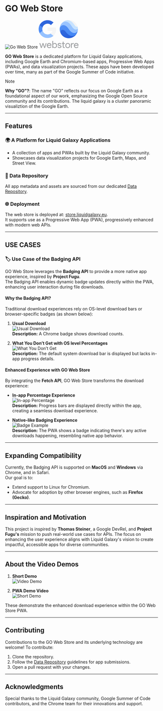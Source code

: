 # GO Web Store  

![Go Web Store](https://github.com/user-attachments/assets/d72b2ee6-9147-4eb8-a484-dd62957dad08)<svg width="136" height="96" viewBox="0 0 68 48" fill="none" xmlns="http://www.w3.org/2000/svg">
<path d="M14.4453 39.16L11.9173 47H10.4133L8.46131 40.984L6.52531 47H5.03731L2.50931 39.16H4.04531L5.78931 45.08H5.80531L7.74131 39.16H9.26131L11.1973 45.08H11.2133L12.9413 39.16H14.4453ZM18.7676 47.256C17.6156 47.256 16.6662 46.8613 15.9196 46.072C15.1729 45.2827 14.7996 44.2853 14.7996 43.08C14.7996 41.8853 15.1622 40.8933 15.8876 40.104C16.6129 39.304 17.5409 38.904 18.6716 38.904C19.8342 38.904 20.7569 39.2827 21.4396 40.04C22.1329 40.7867 22.4796 41.8373 22.4796 43.192L22.4636 43.352H16.3036C16.3249 44.12 16.5809 44.7387 17.0716 45.208C17.5622 45.6773 18.1489 45.912 18.8316 45.912C19.7702 45.912 20.5062 45.4427 21.0396 44.504L22.3516 45.144C21.9996 45.8053 21.5089 46.3227 20.8796 46.696C20.2609 47.0693 19.5569 47.256 18.7676 47.256ZM16.4156 42.136H20.9116C20.8689 41.592 20.6449 41.144 20.2396 40.792C19.8449 40.4293 19.3116 40.248 18.6396 40.248C18.0849 40.248 17.6049 40.4187 17.1996 40.76C16.8049 41.1013 16.5436 41.56 16.4156 42.136ZM27.9697 47.256C27.3937 47.256 26.8657 47.1333 26.3857 46.888C25.9164 46.6427 25.5537 46.3173 25.2977 45.912H25.2337V47H23.8257V35.544H25.2977V39.16L25.2337 40.248H25.2977C25.5537 39.8427 25.9164 39.5173 26.3857 39.272C26.8657 39.0267 27.3937 38.904 27.9697 38.904C29.0044 38.904 29.879 39.3093 30.5937 40.12C31.3297 40.9413 31.6977 41.928 31.6977 43.08C31.6977 44.2427 31.3297 45.2293 30.5937 46.04C29.879 46.8507 29.0044 47.256 27.9697 47.256ZM27.7297 45.912C28.4337 45.912 29.0257 45.6453 29.5057 45.112C29.9857 44.5893 30.2257 43.912 30.2257 43.08C30.2257 42.2587 29.9857 41.5813 29.5057 41.048C29.0257 40.5147 28.4337 40.248 27.7297 40.248C27.015 40.248 26.4177 40.5147 25.9377 41.048C25.4684 41.5813 25.2337 42.2587 25.2337 43.08C25.2337 43.912 25.4684 44.5947 25.9377 45.128C26.4177 45.6507 27.015 45.912 27.7297 45.912ZM38.9663 44.824C38.9663 45.5067 38.6676 46.0827 38.0703 46.552C37.473 47.0213 36.721 47.256 35.8143 47.256C35.025 47.256 34.3316 47.0533 33.7343 46.648C33.137 46.232 32.7103 45.688 32.4543 45.016L33.7663 44.456C33.9583 44.9253 34.2356 45.2933 34.5983 45.56C34.9716 45.816 35.377 45.944 35.8143 45.944C36.2836 45.944 36.673 45.8427 36.9823 45.64C37.3023 45.4373 37.4623 45.1973 37.4623 44.92C37.4623 44.4187 37.0783 44.0507 36.3103 43.816L34.9663 43.48C33.441 43.096 32.6783 42.36 32.6783 41.272C32.6783 40.5573 32.9663 39.9867 33.5423 39.56C34.129 39.1227 34.8756 38.904 35.7823 38.904C36.4756 38.904 37.0996 39.0693 37.6543 39.4C38.2196 39.7307 38.6143 40.1733 38.8383 40.728L37.5263 41.272C37.377 40.9413 37.1316 40.6853 36.7903 40.504C36.4596 40.312 36.0863 40.216 35.6703 40.216C35.2863 40.216 34.9396 40.312 34.6303 40.504C34.3316 40.696 34.1823 40.9307 34.1823 41.208C34.1823 41.656 34.6036 41.976 35.4463 42.168L36.6303 42.472C38.1876 42.856 38.9663 43.64 38.9663 44.824ZM43.2734 47.128C42.6334 47.128 42.1001 46.9307 41.6734 46.536C41.2574 46.1413 41.0441 45.592 41.0334 44.888V40.504H39.6574V39.16H41.0334V36.76H42.5054V39.16H44.4254V40.504H42.5054V44.408C42.5054 44.9307 42.6068 45.288 42.8094 45.48C43.0121 45.6613 43.2414 45.752 43.4974 45.752C43.6148 45.752 43.7268 45.7413 43.8334 45.72C43.9508 45.688 44.0574 45.6507 44.1534 45.608L44.6174 46.92C44.2334 47.0587 43.7854 47.128 43.2734 47.128ZM45.2996 43.08C45.2996 41.8747 45.6782 40.8773 46.4356 40.088C47.2036 39.2987 48.1689 38.904 49.3316 38.904C50.4942 38.904 51.4542 39.2987 52.2116 40.088C52.9796 40.8773 53.3636 41.8747 53.3636 43.08C53.3636 44.296 52.9796 45.2933 52.2116 46.072C51.4542 46.8613 50.4942 47.256 49.3316 47.256C48.1689 47.256 47.2036 46.8613 46.4356 46.072C45.6782 45.2827 45.2996 44.2853 45.2996 43.08ZM46.7716 43.08C46.7716 43.9227 47.0169 44.6053 47.5076 45.128C47.9982 45.6507 48.6062 45.912 49.3316 45.912C50.0569 45.912 50.6649 45.6507 51.1556 45.128C51.6462 44.6053 51.8916 43.9227 51.8916 43.08C51.8916 42.248 51.6462 41.5707 51.1556 41.048C50.6542 40.5147 50.0462 40.248 49.3316 40.248C48.6169 40.248 48.0089 40.5147 47.5076 41.048C47.0169 41.5707 46.7716 42.248 46.7716 43.08ZM56.0164 47H54.5444V39.16H55.9524V40.44H56.0164C56.1658 40.024 56.4698 39.672 56.9284 39.384C57.3978 39.0853 57.8564 38.936 58.3044 38.936C58.7311 38.936 59.0938 39 59.3924 39.128L58.9444 40.552C58.7631 40.4773 58.4751 40.44 58.0804 40.44C57.5258 40.44 57.0404 40.664 56.6244 41.112C56.2191 41.56 56.0164 42.0827 56.0164 42.68V47ZM63.3926 47.256C62.2406 47.256 61.2912 46.8613 60.5446 46.072C59.7979 45.2827 59.4246 44.2853 59.4246 43.08C59.4246 41.8853 59.7872 40.8933 60.5126 40.104C61.2379 39.304 62.1659 38.904 63.2966 38.904C64.4592 38.904 65.3819 39.2827 66.0646 40.04C66.7579 40.7867 67.1046 41.8373 67.1046 43.192L67.0886 43.352H60.9286C60.9499 44.12 61.2059 44.7387 61.6966 45.208C62.1872 45.6773 62.7739 45.912 63.4566 45.912C64.3952 45.912 65.1312 45.4427 65.6646 44.504L66.9766 45.144C66.6246 45.8053 66.1339 46.3227 65.5046 46.696C64.8859 47.0693 64.1819 47.256 63.3926 47.256ZM61.0406 42.136H65.5366C65.4939 41.592 65.2699 41.144 64.8646 40.792C64.4699 40.4293 63.9366 40.248 63.2646 40.248C62.7099 40.248 62.2299 40.4187 61.8246 40.76C61.4299 41.1013 61.1686 41.56 61.0406 42.136Z" fill="#A1A3A5"/>
<g clip-path="url(#clip0_45_2)">
<path d="M46.3449 19.1259C41.2313 12.3618 35.9813 17.5018 37.3517 22.2293C40.7988 29.7671 49.705 33.0839 57.2443 29.6374C59.8429 28.4494 62.0485 26.5445 63.6017 24.1466C59.6489 27.8482 52.471 27.2295 46.3449 19.1259Z" fill="#255FDB"/>
<path d="M50.9165 14.4683C43.8835 3.8032 36 9.4868 36 16.0021C35.9972 18.1598 36.4624 20.2926 37.3636 22.2532C36.4279 17.8375 41.5023 14.4325 46.2273 20.7705C53.0881 29.9733 59.821 28.3543 63.5881 24.167C64.7979 22.3102 65.5792 20.2075 65.8756 18.0114V18.0403C64.2579 23.0576 57.1193 23.8739 50.9165 14.4683Z" fill="#4285F4"/>
<path d="M55.7369 9.69641C50.5142 1.08154 43.8921 1.85696 39.4091 6.47371C37.1993 9.15694 35.9938 12.5263 36 16.0021C36.4688 9.69642 44.0966 5.30803 51 16.0021C57.1364 25.5202 64.7813 23.0405 65.8687 18.0676V18.0199C65.9639 17.3425 66.0044 16.6586 65.9898 15.9748V15.2931C63.3324 17.195 59.8381 16.4605 55.7369 9.69641Z" fill="#91BFFF"/>
<path d="M55.7727 11.2302C60.5557 18.918 64.679 16.9513 66 15.3067C65.9466 14.1576 65.7607 13.0184 65.446 11.9119C63.2165 11.9579 62.6966 11.5864 60.5029 8.24612C57.15 3.10957 52.9262 -0.358538 45.5455 2.02738C43.1541 2.96514 41.042 4.49795 39.4091 6.48053C44.4801 1.81435 50.7017 3.0806 55.7727 11.2302Z" fill="#C4E1FF"/>
<path d="M60.1756 8.90735C62.3625 12.2528 63.6937 12.4232 65.446 11.9119C63.174 3.93305 54.8629 -0.693625 46.8826 1.57794C46.4301 1.70674 45.9839 1.85672 45.5455 2.02739C52.1386 -0.051779 56.8142 3.7691 60.1756 8.90735Z" fill="#F5F5F5"/>
<path d="M51 30.9994C59.2843 30.9994 66 24.285 66 16.0022C66 7.71949 59.2843 1.005 51 1.005C42.7157 1.005 36 7.71949 36 16.0022C36 24.285 42.7157 30.9994 51 30.9994Z" fill="url(#paint0_radial_45_2)" fill-opacity="0.1"/>
<path d="M51 1.17543C59.251 1.17543 65.9531 7.83794 66 16.0874V16.0022C66 7.7195 59.2842 1.005 51 1.005C42.7157 1.005 36 7.7195 36 16.0022V16.0874C36.0469 7.83794 42.749 1.17543 51 1.17543Z" fill="white" fill-opacity="0.2"/>
<path d="M51 30.8288C42.749 30.8288 36.0469 24.1663 36 15.9168V16.002C36 24.2848 42.7157 30.9993 51 30.9993C59.2843 30.9993 66 24.2848 66 16.0021V15.9168C65.9531 24.1663 59.251 30.8288 51 30.8288Z" fill="#1A237E" fill-opacity="0.2"/>
</g>
<path d="M30.08 16.3333C30.08 15.2933 29.9867 14.2933 29.8133 13.3333H16V19.0133H23.8933C23.5467 20.84 22.5067 22.3867 20.9467 23.4267V27.12H25.7067C28.48 24.56 30.08 20.8 30.08 16.3333Z" fill="#F5F5F5"/>
<path d="M16 30.6667C19.96 30.6667 23.28 29.36 25.7067 27.12L20.9467 23.4267C19.64 24.3067 17.9733 24.84 16 24.84C12.1867 24.84 8.94668 22.2667 7.78668 18.8H2.90668V22.5867C5.32001 27.3733 10.2667 30.6667 16 30.6667Z" fill="#96C2FF"/>
<path d="M7.78665 18.7867C7.49331 17.9067 7.31998 16.9733 7.31998 16C7.31998 15.0267 7.49331 14.0933 7.78665 13.2133V9.42667H2.90665C1.90665 11.4 1.33331 13.6267 1.33331 16C1.33331 18.3733 1.90665 20.6 2.90665 22.5733L6.70665 19.6133L7.78665 18.7867Z" fill="#4E8CF5"/>
<path d="M16 7.17334C18.16 7.17334 20.08 7.92001 21.6133 9.36001L25.8133 5.16001C23.2667 2.78668 19.96 1.33334 16 1.33334C10.2667 1.33334 5.32001 4.62668 2.90668 9.42668L7.78668 13.2133C8.94668 9.74668 12.1867 7.17334 16 7.17334Z" fill="#2E65DC"/>
<defs>
<radialGradient id="paint0_radial_45_2" cx="0" cy="0" r="1" gradientUnits="userSpaceOnUse" gradientTransform="translate(40.5306 5.53492) scale(29.8023 29.7967)">
<stop stop-color="white"/>
<stop offset="1" stop-color="white" stop-opacity="0"/>
</radialGradient>
<clipPath id="clip0_45_2">
<rect width="30" height="30" fill="white" transform="translate(36 1)"/>
</clipPath>
</defs>
</svg>

**GO Web Store** is a dedicated platform for Liquid Galaxy applications, including Google Earth and Chromium-based apps, Progressive Web Apps (PWAs), and data visualization projects. These apps have been developed over time, many as part of the Google Summer of Code initiative.  

> [!NOTE]
> **Why "GO"?**: The name "GO" reflects our focus on Google Earth as a foundational aspect of our work, emphasizing the Google Open Source community and its contributions. The liquid galaxy is a cluster panoramic visualiztion of the Google Earth.

---

## Features  

### 🌍 A Platform for Liquid Galaxy Applications

- A collection of apps and PWAs built by the Liquid Galaxy community.  
- Showcases data visualization projects for Google Earth, Maps, and Street View.  

### 🔗 Data Repository

All app metadata and assets are sourced from our dedicated [Data Repository](https://github.com/LiquidGalaxyLAB/Data).  

### 🌐 Deployment

The web store is deployed at: [store.liquidgalaxy.eu](https://store.liquidgalaxy.eu).  
It supports use as a Progressive Web App (PWA), progressively enhanced with modern web APIs.  

---

## USE CASES

### 🏷️ Use Case of the Badging API

GO Web Store leverages the **Badging API** to provide a more native app experience, inspired by **Project Fugu**.  
The Badging API enables dynamic badge updates directly within the PWA, enhancing user interaction during file downloads.  

#### Why the Badging API?

Traditional download experiences rely on OS-level download bars or browser-specific badges (as shown below):  

1. **Usual Download**  
   ![Usual Download](https://github.com/user-attachments/assets/f7c0aa6f-2e7d-4e7a-a364-a66855d7d29e)  
   **Description:** A Chrome badge shows download counts.  

2. **What You Don’t Get with OS level Percentages**  
   ![What You Don’t Get](https://github.com/user-attachments/assets/f41f93f6-382f-4ed6-9fa4-9bc3d13aedfd)  
   **Description:** The default system download bar is displayed but lacks in-app progress details.  

#### Enhanced Experience with GO Web Store

By integrating the **Fetch API**, GO Web Store transforms the download experience:  

- **In-app Percentage Experience**  
  ![In-app Percentage](https://github.com/user-attachments/assets/cdb81b7c-1c17-4032-846f-d2da7c03707a)  
  **Description:** Progress bars are displayed directly within the app, creating a seamless download experience.  

- **Native-like Badging Experience**  
  ![Badge Example](https://github.com/user-attachments/assets/6d40f963-261f-428f-a822-d0acd38d9f2c)  
  **Description:** The PWA shows a badge indicating there's any active downloads happening, resembling native app behavior.  

---

## Expanding Compatibility  

Currently, the Badging API is supported on **MacOS** and **Windows** via Chrome, and in Safari.  
Our goal is to:  

- Extend support to Linux for Chromium.  
- Advocate for adoption by other browser engines, such as **Firefox (Gecko)**.  

---

## Inspiration and Motivation  

This project is inspired by **Thomas Steiner**, a Google DevRel, and **Project Fugu's** mission to push real-world use cases for APIs. The focus on enhancing the user experience aligns with Liquid Galaxy's vision to create impactful, accessible apps for diverse communities.  

---

## About the Video Demos  

1. **Short Demo**  
   ![Video Demo](https://github.com/user-attachments/assets/a397559f-eabd-4d2d-bd9a-bd747b6e5594)  

2. **PWA Demo Video**  
   ![Short Demo](https://github.com/user-attachments/assets/2dee0070-8abd-4c0a-95f4-afd488e8f166)  

These demonstrate the enhanced download experience within the GO Web Store PWA.  

---

## Contributing  

Contributions to the GO Web Store and its underlying technology are welcome! To contribute:

1. Clone the repository.  
2. Follow the [Data Repository](https://github.com/LiquidGalaxyLAB/Data) guidelines for app submissions.  
3. Open a pull request with your changes.  

---

## Acknowledgments  

Special thanks to the Liquid Galaxy community, Google Summer of Code contributors, and the Chrome team for their innovations and support.  
